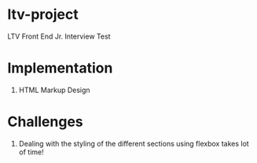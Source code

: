 # ltv-project
LTV Front End Jr. Interview Test

# Implementation
1. HTML Markup Design

# Challenges
1. Dealing with the styling of the different sections using flexbox takes lot of time!
